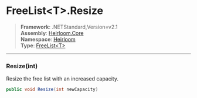 # FreeList\<T>.Resize

> **Framework**: .NETStandard,Version=v2.1  
> **Assembly**: [Heirloom.Core][0]  
> **Namespace**: [Heirloom][0]  
> **Type**: [FreeList\<T>][1]  

--------------------------------------------------------------------------------

### Resize(int)

Resize the free list with an increased capacity.

```cs
public void Resize(int newCapacity)
```

[0]: ..\Heirloom.Core.md
[1]: Heirloom.FreeList[T].md
